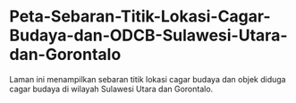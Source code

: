 # Peta-Sebaran-Titik-Lokasi-Cagar-Budaya-dan-ODCB-Sulawesi-Utara-dan-Gorontalo
Laman ini menampilkan sebaran titik lokasi cagar budaya dan objek diduga cagar budaya di wilayah Sulawesi Utara dan Gorontalo.
